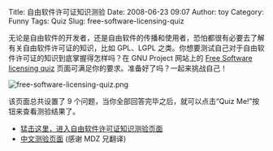 Title: 自由软件许可证知识测验
Date: 2008-06-23 09:07
Author: toy
Category: Funny
Tags: Quiz
Slug: free-software-licensing-quiz

无论是自由软件的开发者，还是自由软件的传播和使用者，恐怕都很有必要去了解有关自由软件许可证的知识，比如
GPL、LGPL
之类。你想要测试自己对于自由软件许可证的知识到底掌握得怎样吗？在 GNU
Project 网站上的 [Free Software licensing
quiz](http://www.gnu.org/cgi-bin/license-quiz.cgi)
页面可满足你的要求。准备好了吗？一起来挑战自己！

![free-software-licensing-quiz.png](http://i.linuxtoy.org/i/2008/06/free-software-licensing-quiz.png)

该页面总共设置了 9 个问题，当你全部回答完毕之后，就可以点击“Quiz
Me!”按钮来查看测验结果了。

-   [猛击这里，进入自由软件许可证知识测验页面](http://www.gnu.org/cgi-bin/license-quiz.cgi)
-   [中文测验页面](http://linuxtoy.org/gpl_quiz/) (感谢 MDZ 兄翻译)


